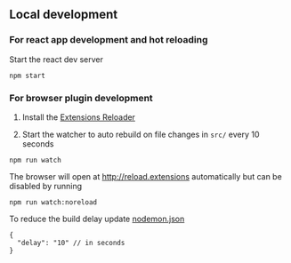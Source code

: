 ## Local development


### For react app development and hot reloading

Start the react dev server
```
npm start
```

### For browser plugin development

1. Install the [Extensions Reloader](https://chromewebstore.google.com/detail/extensions-reloader/fimgfedafeadlieiabdeeaodndnlbhid)

2. Start the watcher to auto rebuild on file changes in `src/` every 10 seconds

```
npm run watch
```

The browser will open at http://reload.extensions automatically but can be disabled by running

```
npm run watch:noreload
```

To reduce the build delay update [nodemon.json](./nodemon.json)
```
{
  "delay": "10" // in seconds
}
```